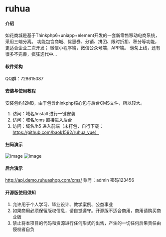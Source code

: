 # ruhua

#### 介绍
如花商城是基于Thinkphp6+uniapp+element开发的一套新零售移动电商系统，采用三端分离。
功能包含商城、优惠券、分销、拼团、限时折扣、积分等功能，更适合企业二次开发；
微信小程序端，微信公众号端，APP端。
匆匆上线，还有很多不完善，疯狂迭代中...

#### 软件架构
QQ群：728615087


#### 安装与使用教程
安装包约12MB，由于包含thinkphp核心包与后台CMS文件，所以较大。
1.  访问：域名/install 进行一键安装
2.  访问：域名/cms 直接进入后台
3.  访问：域名/h5 进入前端（未打包，自行下载：https://github.com/baok1592/ruhua_vue）

#### 扫码演示
![image](https://github.com/baok1592/ruhua/raw/master/xcx.jpg)
![image](https://github.com/baok1592/ruhua/raw/master/h5.png)

#### 后台演示
http://api.demo.ruhuashop.com/cms/	账号：admin	密码123456


#### 开源版使用须知
1.  允许用于个人学习、毕业设计、教学案例、公益事业
2.  如果商用必须保留版权信息，请自觉遵守。开源版不适合商用，商用请购买商业版
3.  禁止将本项目的代码和资源进行任何形式的出售，产生的一切任何后果责任由侵权者自负